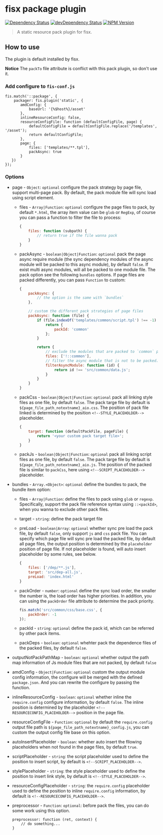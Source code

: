 fisx package plugin
========

[![Dependency Status](https://david-dm.org/wuhy/fisx-packager-static.svg)](https://david-dm.org/wuhy/fisx-packager-static) [![devDependency Status](https://david-dm.org/wuhy/fisx-packager-static/dev-status.svg)](https://david-dm.org/wuhy/fisx-packager-static#info=devDependencies) [![NPM Version](https://img.shields.io/npm/v/fisx-packager-static.svg?style=flat)](https://npmjs.org/package/fisx-packager-static)

> A static resource pack plugin for fisx.

## How to use

The plugin is default installed by fisx.

**Notice** The `packTo` file attribute is conflict with this pack plugin, so don't use it.

### Add configure to `fis-conf.js`

```javasciprt
fis.match('::package', {
    packager: fis.plugin('static', {
       amdConfig: {
           baseUrl: '{%$host%}/asset'
       },
       inlineResourceConfig: false,
       resourceConfigFile: function (defaultConfigFile, page) {
           defaultConfigFile = defaultConfigFile.replace('/templates', '/asset');
           return defaultConfigFile;
       },
       page: {
           files: ['templates/**.tpl'],
           packAsync: true
       }
   })
});
```
 
### Options

* page - `Object`: `optional` configure the pack strategy by page file, support multi-page pack. By default, the pack module file will sync load using script element.

    * files - `Array|Function`: `optional` configure the page files to pack, by default `*.html`, the array item value can be `glob` or `RegExp`, of course you can pass a function to filter the file to process:

        ```javascript
        {
            files: function (subpath) {
                // return true if the file wanna pack
            }
        }
        ```
    * packAsync - `boolean|Object|Function`: `optional` pack the page async require module (the sync dependency modules of the async module will be packed to this async module), by default `false`. If exist multi async modules, will all be packed to one module file. The pack option see the following `bundles` options. If page files are packed differently, you can pass `Function` to custom:

        ```javascript
        {
            packAsync: {
                // the option is the same with `bundles`
            },

            // custom the different pack strategies of page files
            packAsync: function (file) {
                if (file.indexOf('templates/common/script.tpl') !== -1) {
                    return {
                        packId: 'common'
                    };
                }

                return {
                    // exclude the modules that are packed to `common` pack file
                    files: ['!::common'],
                    // filter the async module that is not to be packed.
                    filterAsyncModule: function (id) {
                        return id !== 'src/common/data.js';
                    }
                }
            }
        }
        ```

    * packCss - `boolean|Object|Function`: `optional` pack all linking style files as one file, by default `false`. The pack targe file by default is `${page_file_path_notextname}_aio.css`. The position of pack file linked is determined by the position `<!--STYLE_PLACEHOLDER-->` placeholder.

        ```javascript
        {
            target: function (defaultPackFile, pageFile) {
                return '<your custom pack target file>';
            }
        }
        ```

    * packJs - `boolean|Object|Function`: `optional` pack all linking script files as one file, by default `false`. The pack targe file by default is `${page_file_path_notextname}_aio.js`. The position of the packed file is similar to `packCss`, here using `<!--SCRIPT_PLACEHOLDER-->` placeholder.

* bundles - `Array.<Object>`: `optional` define the bundles to pack, the bundle item option:

    * files - `Array|Function`: define the files to pack using `glob` or `regexp`. Specifically, support the pack file reference syntax using `::<packId>`, when you wanna to exclude other pack files.

    * target - `string`: define the pack target file

    * preLoad - `boolean|Array`: `optional` whether sync pre load the pack file, by default `false`, only support `js` and `css` pack file. You can specify which page file will sync pre load the packed file, by default all page files, the output position is determined by the `placeholder` position of page file. If not placeholder is found, will auto insert placeholder by some rules, see below.

        ```javascript
        {
            files: ['/dep/**.js'],
            target: 'src/dep-all.js',
            preLoad: 'index.html'
        }
        ```

    * packOrder - `number`: `optional` define the sync load order, the smaller the number is, the load order has higher priorities. In addition, you can using the `packOrder` file attribute to determine the pack priority.

        ```javascript
        fis.match('src/common/css/base.css', {
            packOrder: -1
        });
        ```

    * packId - `string`: `optional` define the pack id, which can be referred by other pack items.

    * packDeps - `boolean`: `optional` whehter pack the dependence files of the packed files, by default `false`.

* outputNotPackPathMap - `boolean`: `optional` whether output the path map information of Js module files that are not packed, by default `false`

* amdConfig - `Object|Function`: `optional` custom the output module config information, the configure will be merged with the defined `package.json`. And you can rewrite the configure by passing the function.

* inlineResourceConfig - `boolean`: `optional` whether inline the `require.config` configure information, by default `false`. The inline position is determined by the placeholder `<!--RESOURCECONFIG_PLACEHOLDER-->` position in the page file.

* resourceConfigFile - `Function`: `optional` by default the `require.config` output file path is `${page_file_path_notextname}_config.js`, you can custom the output config file base on this option.

* autoInsertPlaceholder - `boolean`: whether auto insert the fllowing placeholders when not found in the page files, by default `true`.

* scriptPlaceholder - `string`: the script placeholder used to define the position to insert script, by default is `<!--SCRIPT_PLACEHOLDER-->`.

* stylePlaceholder - `string`: the style placeholder used to define the position to insert link style, by default is `<!--STYLE_PLACEHOLDER-->`.

* resourceConfigPlaceholder - `string`: the `require.config` placeholder used to define the position to  inline `require.config` information, by default is `<!--RESOURCECONFIG_PLACEHOLDER-->`.

* preprocessor - `Function`: `optional`: before pack the files, you can do some work using this option.

    ```javasctipt
    preprocessor: function (ret, context) { 
        // do something...
    }
    ```
